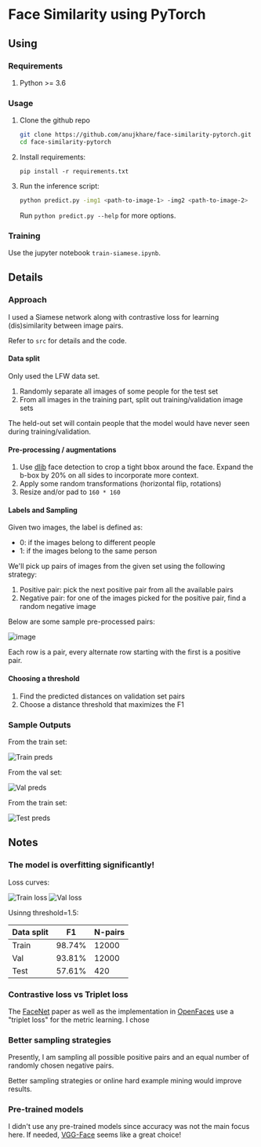 # Face Similarity using PyTorch

## Using
### Requirements
1. Python >= 3.6

### Usage
1. Clone the github repo
    ```bash
    git clone https://github.com/anujkhare/face-similarity-pytorch.git
    cd face-similarity-pytorch
    ```
2. Install requirements:
    ```
    pip install -r requirements.txt
    ```
3. Run the inference script:
    ```bash
    python predict.py -img1 <path-to-image-1> -img2 <path-to-image-2>
    ```

    Run `python predict.py --help` for more options.

### Training
Use the jupyter notebook `train-siamese.ipynb`.

## Details

### Approach
I used a Siamese network along with contrastive loss for learning
(dis)similarity between image pairs.

Refer to `src` for details and the code.

#### Data split
Only used the LFW data set.
1. Randomly separate all images of some people for the test set
2. From all images in the training part, split out training/validation image sets

The held-out set will contain people that the model would have never
seen during training/validation.

#### Pre-processing / augmentations
1. Use [dlib]() face detection to crop a tight bbox around the face.
    Expand the b-box by 20% on all sides to incorporate more context.
2. Apply some random transformations (horizontal flip, rotations)
3. Resize and/or pad to `160 * 160`

#### Labels and Sampling
Given two images, the label is defined as:
- 0: if the images belong to different people
- 1: if the images belong to the same person

We'll pick up pairs of images from the given set using the following strategy:
1. Positive pair: pick the next positive pair from all the available pairs
2. Negative pair: for one of the images picked for the positive pair,
    find a random negative image

Below are some sample pre-processed pairs:

![image](outputs/sample_images.png)

Each row is a pair, every alternate row starting with the first is a
positive pair.

#### Choosing a threshold
1. Find the predicted distances on validation set pairs
2. Choose a distance threshold that maximizes the F1

### Sample Outputs

From the train set:

![Train preds](outputs/preds_train.png)

From the val set:

![Val preds](outputs/preds_val.png)

From the train set:

![Test preds](outputs/preds_test.png)

## Notes
### The model is overfitting significantly!
Loss curves:

![Train loss](outputs/train_loss.png)
![Val loss](outputs/val_loss.png)


Usinng threshold=1.5:

| Data split | F1 | N-pairs |
| --- | --- | --- |
| Train | 98.74% | 12000 | 
| Val |  93.81% | 12000 |
| Test | 57.61% | 420 |


### Contrastive loss vs Triplet loss
The [FaceNet]() paper as well as the implementation in
[OpenFaces](https://openface-api.readtheoutputs.io) use a "triplet loss"
for the metric learning. I chose

### Better sampling strategies
Presently, I am sampling all possible positive pairs and an equal number
of randomly chosen negative pairs.

Better sampling strategies or online hard example mining would improve
results.

### Pre-trained models
I didn't use any pre-trained models since accuracy was not the main
focus here. If needed, [VGG-Face](https://github.com/ox-vgg/vgg_face2)
seems like a great choice!
